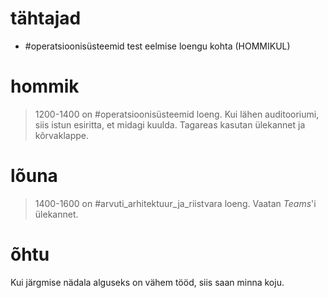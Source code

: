 # tähtajad
- #operatsioonisüsteemid test eelmise loengu kohta (HOMMIKUL)


# hommik

> 1200-1400 on #operatsioonisüsteemid loeng. Kui lähen auditooriumi, siis istun esiritta, et midagi kuulda. Tagareas kasutan ülekannet ja kõrvaklappe.


# lõuna

>1400-1600 on #arvuti_arhitektuur_ja_riistvara loeng. Vaatan _Teams_'i ülekannet.

# õhtu

Kui järgmise nädala alguseks on vähem tööd, siis saan minna koju. 